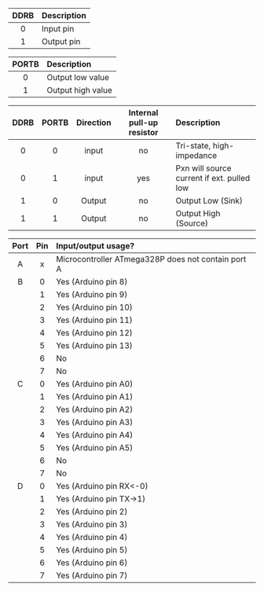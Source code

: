 | **DDRB** | **Description** |
| :-: | :-- |
| 0 | Input pin |
| 1 | Output pin|

| **PORTB** | **Description** |
| :-: | :-- |
| 0 | Output low value |
| 1 | Output high value|

| **DDRB** | **PORTB** | **Direction** | **Internal pull-up resistor** | **Description** |
| :-: | :-: | :-: | :-: | :-- |
| 0 | 0 | input | no | Tri-state, high-impedance |
| 0 | 1 | input | yes| Pxn will source current if ext. pulled low|
| 1 | 0 | Output | no | Output Low (Sink) |
| 1 | 1 | Output | no | Output High (Source) |

| **Port** | **Pin** | **Input/output usage?** |
| :-: | :-: | :-- |
| A | x | Microcontroller ATmega328P does not contain port A |
| B | 0 | Yes (Arduino pin 8) |
|   | 1 | Yes (Arduino pin 9) |
|   | 2 | Yes (Arduino pin 10) |
|   | 3 | Yes (Arduino pin 11) |
|   | 4 | Yes (Arduino pin 12) |
|   | 5 | Yes (Arduino pin 13) |
|   | 6 | No |
|   | 7 | No |
| C | 0 | Yes (Arduino pin A0) |
|   | 1 | Yes (Arduino pin A1) |
|   | 2 | Yes (Arduino pin A2) |
|   | 3 | Yes (Arduino pin A3) |
|   | 4 | Yes (Arduino pin A4) |
|   | 5 | Yes (Arduino pin A5) |
|   | 6 | No |
|   | 7 | No |
| D | 0 | Yes (Arduino pin RX<-0) |
|   | 1 | Yes (Arduino pin TX->1) | |
|   | 2 | Yes (Arduino pin 2) |
|   | 3 | Yes (Arduino pin 3) |
|   | 4 | Yes (Arduino pin 4) |
|   | 5 | Yes (Arduino pin 5) |
|   | 6 | Yes (Arduino pin 6) |
|   | 7 | Yes (Arduino pin 7) |
